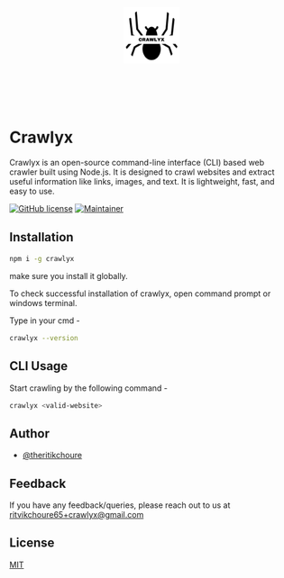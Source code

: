 <h1 align="center">
	<br>
	<br>
	<img width="100" src="https://raw.githubusercontent.com/theritikchoure/theritikchoure/main/media/crawlyx-logo-rounded.png" alt="Crawlyx">
	<br>
	<br>
	<br>
</h1>

# Crawlyx

Crawlyx is an open-source command-line interface (CLI) based web crawler built using Node.js. It is designed to crawl websites and extract useful information like links, images, and text. It is lightweight, fast, and easy to use.

[![GitHub license](https://img.shields.io/github/license/theritikchoure/crawlyx.svg)](https://github.com/theritikchoure/crawlyx/blob/master/LICENSE)
[![Maintainer](https://img.shields.io/badge/maintainer-theiritikchoure-green)](https://github.com/theritikchoure)

## Installation

```bash
npm i -g crawlyx
```

make sure you install it globally.

To check successful installation of crawlyx, open command prompt or windows terminal.

Type in your cmd -

```bash
crawlyx --version
```

## CLI Usage
Start crawling by the following command -

```bash
crawlyx <valid-website>
```

## Author

- [@theritikchoure](https://github.com/theritikchoure)


## Feedback

If you have any feedback/queries, please reach out to us at ritvikchoure65+crawlyx@gmail.com


## License

[MIT](https://github.com/theritikchoure/crawlyx/blob/master/LICENSE)
